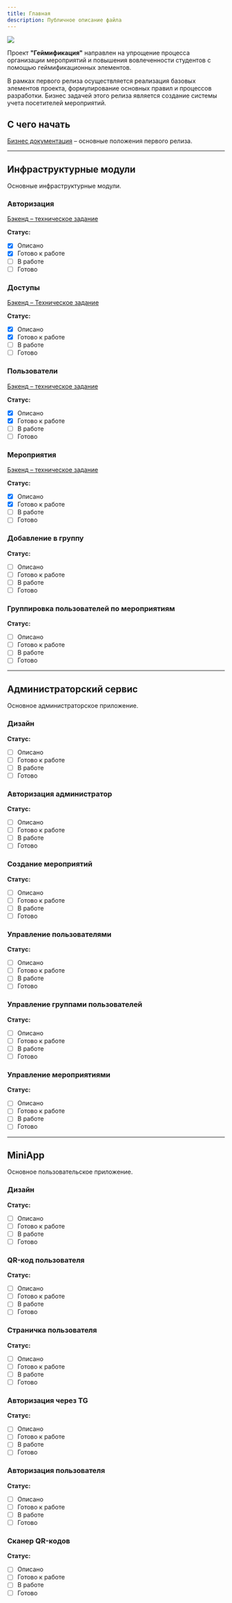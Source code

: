 ```yaml
---
title: Главная
description: Публичное описание файла
---
```

![](../_assets/header1.png)

Проект **"Геймификация"** направлен на упрощение процесса организации мероприятий и повышения вовлеченности студентов с помощью геймификационных элементов.

В рамках первого релиза осуществляется реализация базовых элементов проекта, формулирование основных правил и процессов разработки. Бизнес задачей этого релиза является создание системы учета посетителей мероприятий.

## С чего начать

[Бизнес документация](Бизнес%20документация.md) – основные положения первого релиза.

---
## Инфраструктурные модули
Основные инфраструктурные модули.

### Авторизация
[Бэкенд – техническое задание](Авторизация/Бэкенд%20–%20техническое%20задание.md)

**Статус:**
- [x] Описано
- [x] Готово к работе
- [ ] В работе
- [ ] Готово
### Доступы
[Бэкенд – Техническое задание](Доступы/Бэкенд%20–%20Техническое%20задание.md)

**Статус:**
- [x] Описано
- [x] Готово к работе
- [ ] В работе
- [ ] Готово
### Пользователи
[Бэкенд – техническое задание](Пользователи/Бэкенд%20–%20техническое%20задание.md)

**Статус:**
- [x] Описано
- [x] Готово к работе
- [ ] В работе
- [ ] Готово

### Мероприятия
[Бэкенд – техническое задание](Мероприятия/Бэкенд%20–%20техническое%20задание.md)

**Статус:**
- [x] Описано
- [x] Готово к работе
- [ ] В работе
- [ ] Готово

### Добавление в группу

**Статус:**
- [ ] Описано
- [ ] Готово к работе
- [ ] В работе
- [ ] Готово

### Группировка пользователей по мероприятиям

**Статус:**
- [ ] Описано
- [ ] Готово к работе
- [ ] В работе
- [ ] Готово

---
## Администраторский сервис
Основное администраторское приложение.

### Дизайн

**Статус:**
- [ ] Описано
- [ ] Готово к работе
- [ ] В работе
- [ ] Готово

### Авторизация администратор

**Статус:**
- [ ] Описано
- [ ] Готово к работе
- [ ] В работе
- [ ] Готово

### Создание мероприятий

**Статус:**
- [ ] Описано
- [ ] Готово к работе
- [ ] В работе
- [ ] Готово

### Управление пользователями

**Статус:**
- [ ] Описано
- [ ] Готово к работе
- [ ] В работе
- [ ] Готово

### Управление группами пользователей

**Статус:**
- [ ] Описано
- [ ] Готово к работе
- [ ] В работе
- [ ] Готово

### Управление мероприятиями

**Статус:**
- [ ] Описано
- [ ] Готово к работе
- [ ] В работе
- [ ] Готово

---
## MiniApp
Основное пользовательское приложение.

### Дизайн

**Статус:**
- [ ] Описано
- [ ] Готово к работе
- [ ] В работе
- [ ] Готово

### QR-код пользователя

**Статус:**
- [ ] Описано
- [ ] Готово к работе
- [ ] В работе
- [ ] Готово

### Страничка пользователя

**Статус:**
- [ ] Описано
- [ ] Готово к работе
- [ ] В работе
- [ ] Готово

### Авторизация через TG

**Статус:**
- [ ] Описано
- [ ] Готово к работе
- [ ] В работе
- [ ] Готово

### Авторизация пользователя

**Статус:**
- [ ] Описано
- [ ] Готово к работе
- [ ] В работе
- [ ] Готово

### Сканер QR-кодов

**Статус:**
- [ ] Описано
- [ ] Готово к работе
- [ ] В работе
- [ ] Готово